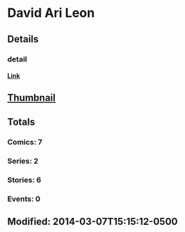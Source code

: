# David Ari Leon 
## Details
### detail
#### [Link](http://marvel.com/comics/creators/12381/david_ari_leon?utm_campaign=apiRef&utm_source=225578a89fc76f3d20fbffda5d17a88d)
## [Thumbnail](http://i.annihil.us/u/prod/marvel/i/mg/b/40/image_not_available.jpg)
## Totals
### Comics: 7
### Series: 2
### Stories: 6
### Events: 0
## Modified: 2014-03-07T15:15:12-0500